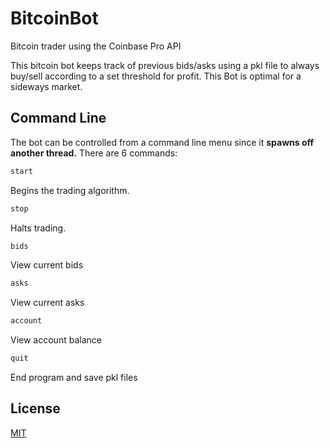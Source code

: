 # BitcoinBot
Bitcoin trader using the Coinbase Pro API

This bitcoin bot keeps track of previous bids/asks using a pkl file to always buy/sell according to a set threshold for profit. This Bot is optimal for a sideways market.

## Command Line
The bot can be controlled from a command line menu since it **spawns off another thread.**
There are 6 commands:
```python
start
```
Begins the trading algorithm.
```python
stop
```
Halts trading.
```python
bids
```
View current bids
```python
asks
```
View current asks
```python
account
```
View account balance
```python
quit
```
End program and save pkl files

## License
[MIT](https://choosealicense.com/licenses/mit/)
